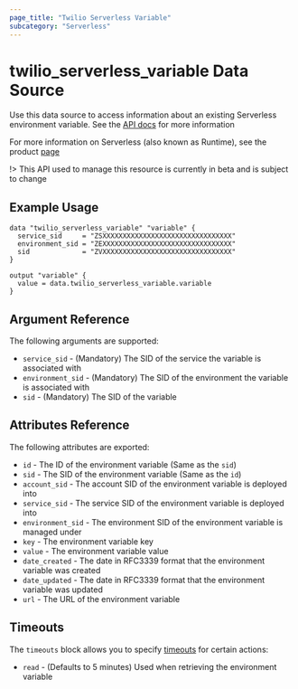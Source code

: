 ```yaml
---
page_title: "Twilio Serverless Variable"
subcategory: "Serverless"
---
```


# twilio_serverless_variable Data Source

Use this data source to access information about an existing Serverless environment variable. See the [API docs](https://www.twilio.com/docs/runtime/functions-assets-api/api/variable) for more information

For more information on Serverless (also known as Runtime), see the product [page](https://www.twilio.com/runtime)

!> This API used to manage this resource is currently in beta and is subject to change

## Example Usage

```hcl
data "twilio_serverless_variable" "variable" {
  service_sid     = "ZSXXXXXXXXXXXXXXXXXXXXXXXXXXXXXXXX"
  environment_sid = "ZEXXXXXXXXXXXXXXXXXXXXXXXXXXXXXXXX"
  sid             = "ZVXXXXXXXXXXXXXXXXXXXXXXXXXXXXXXXX"
}

output "variable" {
  value = data.twilio_serverless_variable.variable
}
```

## Argument Reference

The following arguments are supported:

- `service_sid` - (Mandatory) The SID of the service the variable is associated with
- `environment_sid` - (Mandatory) The SID of the environment the variable is associated with
- `sid` - (Mandatory) The SID of the variable

## Attributes Reference

The following attributes are exported:

- `id` - The ID of the environment variable (Same as the `sid`)
- `sid` - The SID of the environment variable (Same as the `id`)
- `account_sid` - The account SID of the environment variable is deployed into
- `service_sid` - The service SID of the environment variable is deployed into
- `environment_sid` - The environment SID of the environment variable is managed under
- `key` - The environment variable key
- `value` - The environment variable value
- `date_created` - The date in RFC3339 format that the environment variable was created
- `date_updated` - The date in RFC3339 format that the environment variable was updated
- `url` - The URL of the environment variable

## Timeouts

The `timeouts` block allows you to specify [timeouts](https://www.terraform.io/docs/configuration/resources.html#timeouts) for certain actions:

- `read` - (Defaults to 5 minutes) Used when retrieving the environment variable
